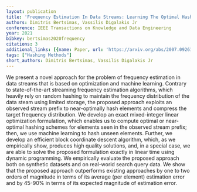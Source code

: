 ```yaml
---
layout: publication
title: 'Frequency Estimation In Data Streams: Learning The Optimal Hashing Scheme'
authors: Dimitris Bertsimas, Vassilis Digalakis Jr
conference: IEEE Transactions on Knowledge and Data Engineering
year: 2021
bibkey: bertsimas2020frequency
citations: 3
additional_links: [{name: Paper, url: 'https://arxiv.org/abs/2007.09261'}]
tags: ["Hashing Methods"]
short_authors: Dimitris Bertsimas, Vassilis Digalakis Jr
---
```

We present a novel approach for the problem of frequency estimation in data
streams that is based on optimization and machine learning. Contrary to
state-of-the-art streaming frequency estimation algorithms, which heavily rely
on random hashing to maintain the frequency distribution of the data steam
using limited storage, the proposed approach exploits an observed stream prefix
to near-optimally hash elements and compress the target frequency distribution.
We develop an exact mixed-integer linear optimization formulation, which
enables us to compute optimal or near-optimal hashing schemes for elements seen
in the observed stream prefix; then, we use machine learning to hash unseen
elements. Further, we develop an efficient block coordinate descent algorithm,
which, as we empirically show, produces high quality solutions, and, in a
special case, we are able to solve the proposed formulation exactly in linear
time using dynamic programming. We empirically evaluate the proposed approach
both on synthetic datasets and on real-world search query data. We show that
the proposed approach outperforms existing approaches by one to two orders of
magnitude in terms of its average (per element) estimation error and by 45-90%
in terms of its expected magnitude of estimation error.